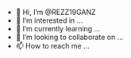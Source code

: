 - 👋 Hi, I’m @REZZ19GANZ
- 👀 I’m interested in ...
- 🌱 I’m currently learning ...
- 💞️ I’m looking to collaborate on ...
- 📫 How to reach me ...

<!---
REZZ19GANZ/REZZ19GANZ is a ✨ special ✨ repository because its `README.md` (this file) appears on your GitHub profile.
You can click the Preview link to take a look at your changes.
--->
